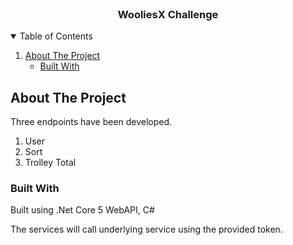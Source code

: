 



<!-- PROJECT LOGO -->
<br />
<p align="center">
  

  <h3 align="center">WooliesX Challenge</h3>

 



<!-- TABLE OF CONTENTS -->
<details open="open">
  <summary>Table of Contents</summary>
  <ol>
    <li>
      <a href="#about-the-project">About The Project</a>
      <ul>
        <li><a href="#built-with">Built With</a></li>
      </ul>
    </li>
  </ol>
</details>



<!-- ABOUT THE PROJECT -->
## About The Project

Three endpoints have been developed.

1. User
2. Sort
3. Trolley Total

### Built With

Built using .Net Core 5 WebAPI, C#

The services will call underlying service using the provided token.
